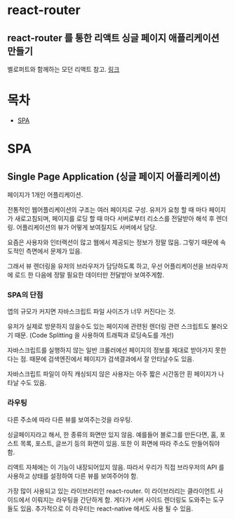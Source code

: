 # react-router

## react-router 를 통한 리액트 싱글 페이지 애플리케이션 만들기

벨로퍼트와 함께하는 모던 리액트 참고. [링크](https://react.vlpt.us/react-router/)

# 목차

- [SPA](#SPA)

# SPA

## Single Page Application (싱글 페이지 어플리케이션)

페이지가 1개인 어플리케이션.

전통적인 웹어플리케이션의 구조는 여러 페이지로 구성. 유저가 요청 할 때 마다 페이지가 새로고침되며, 페이지를 로딩 할 때 마다 서버로부터 리소스를 전달받아 해석 후 렌더링. 어플리케이션의 뷰가 어떻게 보여질지도 서버에서 담당.

요즘은 사용자와 인터랙션이 많고 웹에서 제공되는 정보가 정말 많음. 그렇기 때문에 속도적인 측면에서 문제가 있음.

그래서 뷰 렌더링을 유저의 브라우저가 담당하도록 하고, 우선 어플리케이션을 브라우저에 로드 한 다음에 정말 필요한 데이터만 전달받아 보여주게함.

### SPA의 단점

앱의 규모가 커지면 자바스크립트 파일 사이즈가 너무 커진다는 것.

유저가 실제로 방문하지 않을수도 있는 페이지에 관련된 렌더링 관련 스크립트도 불러오기 때문. (Code Splitting 을 사용하여 트래픽과 로딩속도를 개선)

자바스크립트를 실행하지 않는 일반 크롤러에선 페이지의 정보를 제대로 받아가지 못한다는 점. 때문에 검색엔진에서 페이지가 검색결과에서 잘 안타날수도 있음.

자바스크립트 파일이 아직 캐싱되지 않은 사용자는 아주 짧은 시간동안 흰 페이지가 나타날 수도 있음.

### 라우팅

다른 주소에 따라 다른 뷰를 보여주는것을 라우팅.

싱글페이지라고 해서, 한 종류의 화면만 있지 않음. 예를들어 블로그를 만든다면, 홈, 포스트 목록, 포스트, 글쓰기 등의 화면이 있음. 또한 이 화면에 따라 주소도 만들어줘야 함.

리액트 자체에는 이 기능이 내장되어있지 않음. 따라서 우리가 직접 브라우저의 API 를 사용하고 상태를 설정하여 다른 뷰를 보여주어야 함.

가장 많이 사용되고 있는 라이브러리인 react-router. 이 라이브러리는 클라이언트 사이드에서 이뤄지는 라우팅을 간단하게 함. 게다가 서버 사이드 렌더링도 도와주는 도구들도 있음. 추가적으로 이 라우터는 react-native 에서도 사용 될 수 있음.
